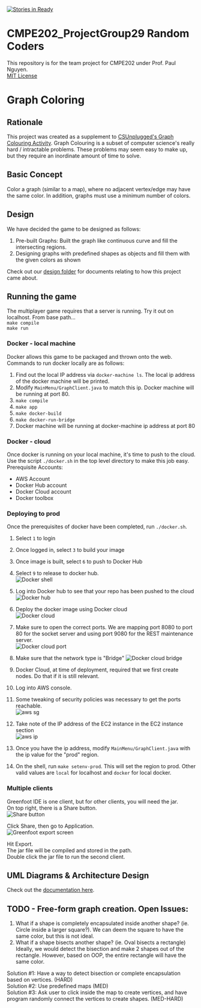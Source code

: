 [![Stories in Ready](https://badge.waffle.io/veereshkamble/CMPE202_ProjectGroup29.png?label=ready&title=Ready)](https://waffle.io/veereshkamble/CMPE202_ProjectGroup29)
# CMPE202_ProjectGroup29 Random Coders
This repository is for the team project for CMPE202 under Prof. Paul Nguyen.  
[MIT License](./LICENSE)

# Graph Coloring  

## Rationale
This project was created as a supplement to [CSUnplugged's Graph Colouring Activity](http://csunplugged.org/graph-colouring/).  Graph Colouring is a subset of computer science's really hard / intractable problems.  These problems may seem easy to make up, but they require an inordinate amount of time to solve. 

## Basic Concept  
Color a graph (similar to a map), where no adjacent vertex/edge may have the same color.  In addition, graphs must use a minimum number of colors.  

## Design

We have decided the game to be designed as follows:  
1. Pre-built Graphs: Built the graph like continuous curve and fill the intersecting regions.  
2. Designing graphs with predefined shapes as objects and fill them with the given colors as shown  

Check out our [design folder](./DESIGN/) for documents relating to how this project came about.

## Running the game  

The multiplayer game requires that a server is running.  Try it out on localhost.
From base path...  
`make compile`  
`make run`  

### Docker -  local machine
Docker allows this game to be packaged and thrown onto the web.
Commands to run docker locally are as follows:  

1. Find out the local IP address via `docker-machine ls`.  The local ip address of the docker machine will be printed.  
2. Modify `MainMenu/GraphClient.java` to match this ip.  Docker machine will be running at port 80.
2. `make compile`  
3. `make app`  
4. `make docker-build`  
5. `make docker-run-bridge`
6. Docker machine will be running at docker-machine ip address at port 80  

### Docker - cloud
Once docker is running on your local machine, it's time to push to the cloud.
Use the script `./docker.sh` in the top level directory to make this job easy.
Prerequisite Accounts:
* AWS Account  
* Docker Hub account  
* Docker Cloud account  
* Docker toolbox  

### Deploying to prod
Once the prerequisites of docker have been completed, run `./docker.sh`.  
1. Select `1` to login  
2. Once logged in, select `3` to build your image  
3. Once image is built, select `6` to push to Docker Hub  
4. Select `9` to release to docker hub.  
![Docker shell](./docImgs/dockersh.png)

5. Log into Docker hub to see that your repo has been pushed to the cloud  
![Docker hub](./docImgs/dockerhub-repo.png)  

6. Deploy the docker image using Docker cloud  
![Docker cloud](./docImgs/dockercloud.png)

7.  Make sure to open the correct ports.  We are mapping port 8080 to port 80 for the socket server and using port 9080 for the REST maintenance server.  
![Docker cloud port](./docImgs/dockercloud-port.png)

8.  Make sure that the network type is "Bridge"
![Docker cloud bridge](./docImgs/dockercloud-bridge.png)

9.  Docker Cloud, at time of deployment, required that we first create nodes.  Do that if it is still relevant.  

10. Log into AWS console.  

11.  Some tweaking of security policies was necessary to get the ports reachable.   
![aws sg](./docImgs/aws-sg.png)

12. Take note of the IP address of the EC2 instance in the EC2 instance section  
![aws ip](./docImgs/aws-ipname.png)

13.  Once you have the ip address, modify `MainMenu/GraphClient.java` with the ip value for the "prod" region.   

14.  On the shell, run `make setenv-prod`.  This will set the region to prod.  Other valid values are `local` for localhost and `docker` for local docker.  



### Multiple clients
Greenfoot IDE is one client, but for other clients, you will need the jar.  
On top right, there is a Share button.  
![Share button](./docImgs/share.png)

Click Share, then go to Application.  
![Greenfoot export screen](./docImgs/export.png)

Hit Export.  
The jar file will be compiled and stored in the path.  
Double click the jar file to run the second client.  


## UML Diagrams & Architecture Design
Check out the [documentation here](./UML/README.md).  


## TODO - Free-form graph creation.  Open Issues:  

1. What if a shape is completely encapsulated inside another shape?  (ie. Circle inside a larger square?).  We can deem the square to have the same color, but this is not ideal.  
2. What if a shape bisects another shape?  (ie. Oval bisects a rectangle)  Ideally, we would detect the bisection and make 2 shapes out of the rectangle.  However, based on OOP, the entire rectangle will have the same color.  

Solution #1: Have a way to detect bisection or complete encapsulation based on vertices.  (HARD)  
Solution #2: Use predefined maps (MED)  
Solution #3: Ask user to click inside the map to create vertices, and have program randomly connect the vertices to create shapes. (MED-HARD)  




